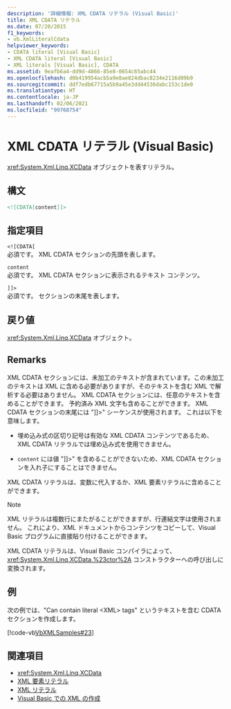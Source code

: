 ```yaml
---
description: '詳細情報: XML CDATA リテラル (Visual Basic)'
title: XML CDATA リテラル
ms.date: 07/20/2015
f1_keywords:
- vb.XmlLiteralCdata
helpviewer_keywords:
- CDATA literal [Visual Basic]
- XML CDATA literal [Visual Basic]
- XML literals [Visual Basic], CDATA
ms.assetid: 9eafb6a4-dd9d-4866-85e8-0654c65abc44
ms.openlocfilehash: d0b419954acb5a9e8ae824dbac8234e2116d09b9
ms.sourcegitcommit: ddf7edb67715a5b9a45e3dd44536dabc153c1de0
ms.translationtype: HT
ms.contentlocale: ja-JP
ms.lasthandoff: 02/06/2021
ms.locfileid: "99768754"
---
```

# <a name="xml-cdata-literal-visual-basic"></a>XML CDATA リテラル (Visual Basic)

<xref:System.Xml.Linq.XCData> オブジェクトを表すリテラル。  
  
## <a name="syntax"></a>構文  
  
```xml  
<![CDATA[content]]>  
```  
  
## <a name="parts"></a>指定項目  

 `<![CDATA[`  
 必須です。 XML CDATA セクションの先頭を表します。  
  
 `content`  
 必須です。 XML CDATA セクションに表示されるテキスト コンテンツ。  
  
 `]]>`  
 必須です。 セクションの末尾を表します。  
  
## <a name="return-value"></a>戻り値  

 <xref:System.Xml.Linq.XCData> オブジェクト。  
  
## <a name="remarks"></a>Remarks  

 XML CDATA セクションには、未加工のテキストが含まれています。この未加工のテキストは XML に含める必要がありますが、そのテキストを含む XML で解析する必要はありません。 XML CDATA セクションには、任意のテキストを含めることができます。 予約済み XML 文字も含めることができます。 XML CDATA セクションの末尾には "]]>" シーケンスが使用されます。 これは以下を意味します。  
  
- 埋め込み式の区切り記号は有効な XML CDATA コンテンツであるため、XML CDATA リテラルでは埋め込み式を使用できません。  
  
- `content` には値 "]]>" を含めることができないため、XML CDATA セクションを入れ子にすることはできません。  
  
 XML CDATA リテラルは、変数に代入するか、XML 要素リテラルに含めることができます。  
  
> [!NOTE]
> XML リテラルは複数行にまたがることができますが、行連結文字は使用されません。 これにより、XML ドキュメントからコンテンツをコピーして、Visual Basic プログラムに直接貼り付けることができます。  
  
 XML CDATA リテラルは、Visual Basic コンパイラによって、<xref:System.Xml.Linq.XCData.%23ctor%2A> コンストラクターへの呼び出しに変換されます。  
  
## <a name="example"></a>例  

 次の例では、"Can contain literal \<XML> tags" というテキストを含む CDATA セクションを作成します。  
  
 [!code-vb[VbXMLSamples#23](~/samples/snippets/visualbasic/VS_Snippets_VBCSharp/VbXMLSamples/VB/XMLSamples11.vb#23)]  
  
## <a name="see-also"></a>関連項目

- <xref:System.Xml.Linq.XCData>
- [XML 要素リテラル](xml-element-literal.md)
- [XML リテラル](index.md)
- [Visual Basic での XML の作成](../../programming-guide/language-features/xml/creating-xml.md)

